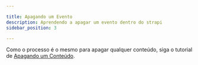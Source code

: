 ```yaml
---

title: Apagando um Evento
description: Aprendendo a apagar um evento dentro do strapi
sidebar_position: 3

---
```



Como o processo é o mesmo para apagar qualquer conteúdo, siga o tutorial de [Apagando um Conteúdo](/docs/usuario/strapi/iniciando-gerenciamento#apagando-um-conteúdo).